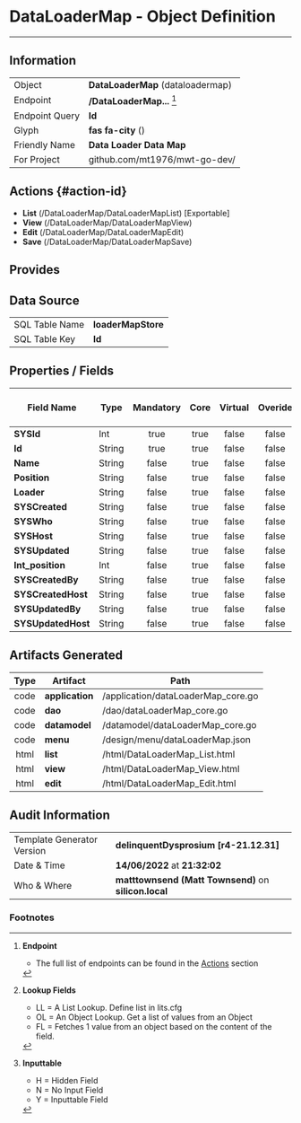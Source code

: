 # **DataLoaderMap** - Object Definition
---
##  Information
|   |   |
|---|---|
|Object         |**DataLoaderMap** (dataloadermap) |
|Endpoint 	    |**/DataLoaderMap...** [^1]|
|Endpoint Query |**Id**|
Glyph|**fas fa-city** ()
Friendly Name|**Data Loader Data Map**|
|For Project    |github.com/mt1976/mwt-go-dev/|

##  Actions {#action-id}
* **List** (/DataLoaderMap/DataLoaderMapList) [Exportable]
* **View** (/DataLoaderMap/DataLoaderMapView)
* **Edit** (/DataLoaderMap/DataLoaderMapEdit)
* **Save** (/DataLoaderMap/DataLoaderMapSave)









##  Provides







##  Data Source 
|   |   |
|---|---|
SQL Table Name       | **loaderMapStore**
SQL Table Key | **Id**



##  Properties / Fields
| Field Name| Type | Mandatory | Core | Virtual | Overide | Lookup [^2]| Lookup Object      | Lookup Field Source         | Lookup Return Value                | Inputable [^3]|DB Column|Default Value| No Change | Callout | Internal |
| -- | --  | :--: | :--: | :--: |:--: |:--: |:--: |-- |-- |:--: |-- | --| :--: | :--: | :--: |
|**SYSId**|Int|true|true|false|false|||||NH|_id|0|false|false|true|
|**Id**|String|true|true|false|false|||||Y|id||false|false|false|
|**Name**|String|false|true|false|false|||||Y|name||false|false|false|
|**Position**|String|false|true|false|false|||||Y|position||false|false|false|
|**Loader**|String|false|true|false|false|OL|DataLoader|Loader|Name|N|loader||false|false|false|
|**SYSCreated**|String|false|true|false|false|||||NH|_created||false|false|true|
|**SYSWho**|String|false|true|false|false|||||NH|_who||false|false|true|
|**SYSHost**|String|false|true|false|false|||||NH|_host||false|false|true|
|**SYSUpdated**|String|false|true|false|false|||||NH|_updated||false|false|true|
|**Int_position**|Int|false|true|false|false|||||Y|int_position|0|false|false|false|
|**SYSCreatedBy**|String|false|true|false|false|||||NH|_createdBy||false|false|true|
|**SYSCreatedHost**|String|false|true|false|false|||||NH|_createdHost||false|false|true|
|**SYSUpdatedBy**|String|false|true|false|false|||||NH|_updatedBy||false|false|true|
|**SYSUpdatedHost**|String|false|true|false|false|||||NH|_updatedHost||false|false|true|


##  Artifacts Generated
| Type | Artifact | Path|
| :--: | -- | -- |
| code | **application** | /application/dataLoaderMap_core.go |
| code | **dao** | /dao/dataLoaderMap_core.go |
| code | **datamodel** | /datamodel/dataLoaderMap_core.go |
| code | **menu** | /design/menu/dataLoaderMap.json |
| html | **list** | /html/DataLoaderMap_List.html |
| html | **view** | /html/DataLoaderMap_View.html |
| html | **edit** | /html/DataLoaderMap_Edit.html |


## Audit Information
|   |   |
|---|---|
Template Generator Version   | **delinquentDysprosium [r4-21.12.31]**
Date & Time		     | **14/06/2022** at **21:32:02**
Who & Where		     | **matttownsend (Matt Townsend)** on **silicon.local**

### Footnotes
[^1]: **Endpoint**
    * The full list of endpoints can be found in the [Actions](#action-id) section
[^2]: **Lookup Fields**
    * LL = A List Lookup. Define list in lits.cfg
    * OL = An Object Lookup. Get a list of values from an Object
    * FL = Fetches 1 value from an object based on the content of the field. 
[^3]: **Inputtable**   
    * H = Hidden Field
    * N = No Input Field
    * Y = Inputtable Field